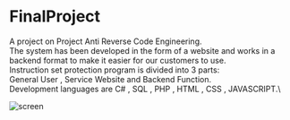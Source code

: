 # FinalProject
A project on Project Anti Reverse Code Engineering.\
The system has been developed in the form of a website and works in a backend format to make it easier for our customers to use.\
Instruction set protection program is divided into 3 parts:\
General User , Service Website and Backend Function.\
Development languages are C# , SQL , PHP , HTML , CSS , JAVASCRIPT.\

![screen](https://user-images.githubusercontent.com/64941708/115397930-cf897280-a210-11eb-959b-ea9472543cab.jpg)
